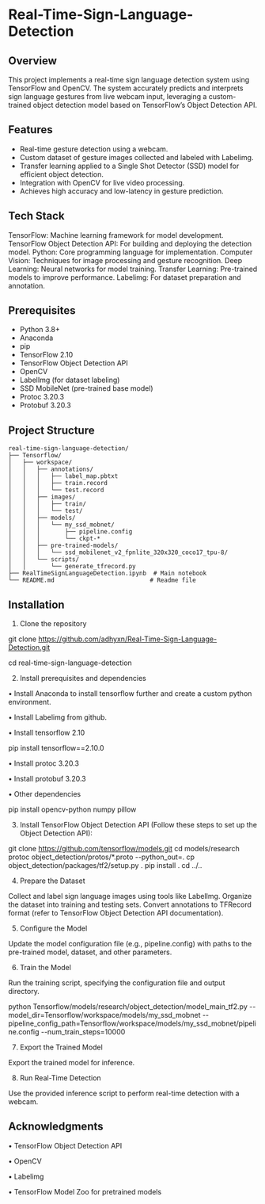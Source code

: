 # Real-Time-Sign-Language-Detection

## Overview

This project implements a real-time sign language detection system using TensorFlow and OpenCV. The system accurately predicts and interprets sign language gestures from live webcam input, leveraging a custom-trained object detection model based on TensorFlow’s Object Detection API.

## Features

- Real-time gesture detection using a webcam.
- Custom dataset of gesture images collected and labeled with Labelimg.
- Transfer learning applied to a Single Shot Detector (SSD) model for efficient object detection.
- Integration with OpenCV for live video processing.
- Achieves high accuracy and low-latency in gesture prediction.

## Tech Stack

TensorFlow: Machine learning framework for model development.
TensorFlow Object Detection API: For building and deploying the detection model.
Python: Core programming language for implementation.
Computer Vision: Techniques for image processing and gesture recognition.
Deep Learning: Neural networks for model training.
Transfer Learning: Pre-trained models to improve performance.
Labelimg: For dataset preparation and annotation.

## Prerequisites

- Python 3.8+
- Anaconda
- pip
- TensorFlow 2.10
- TensorFlow Object Detection API
- OpenCV
- LabelImg (for dataset labeling)
- SSD MobileNet (pre-trained base model)
- Protoc 3.20.3
- Protobuf 3.20.3

## Project Structure

```
real-time-sign-language-detection/
├── Tensorflow/
│   ├── workspace/
│   │   ├── annotations/
│   │   │   ├── label_map.pbtxt
│   │   │   ├── train.record
│   │   │   └── test.record
│   │   ├── images/
│   │   │   ├── train/
│   │   │   └── test/
│   │   ├── models/
│   │   │   └── my_ssd_mobnet/
│   │   │       ├── pipeline.config
│   │   │       └── ckpt-*
│   │   ├── pre-trained-models/
│   │   │   └── ssd_mobilenet_v2_fpnlite_320x320_coco17_tpu-8/
│   │   └── scripts/
│   │       └── generate_tfrecord.py
├── RealTimeSignLanguageDetection.ipynb  # Main notebook
└── README.md                           # Readme file
```

## Installation

1. Clone the repository

git clone https://github.com/adhyxn/Real-Time-Sign-Language-Detection.git

cd real-time-sign-language-detection

2. Install prerequisites and dependencies

• Install Anaconda to install tensorflow further and create a custom python environment.

• Install Labelimg from github.

• Install tensorflow 2.10

pip install tensorflow==2.10.0

• Install protoc 3.20.3

• Install protobuf 3.20.3

• Other dependencies

pip install opencv-python numpy pillow

3. Install TensorFlow Object Detection API (Follow these steps to set up the Object Detection API):

git clone https://github.com/tensorflow/models.git
cd models/research
protoc object_detection/protos/\*.proto --python_out=.
cp object_detection/packages/tf2/setup.py .
pip install .
cd ../..

4. Prepare the Dataset

Collect and label sign language images using tools like LabelImg.
Organize the dataset into training and testing sets.
Convert annotations to TFRecord format (refer to TensorFlow Object Detection API documentation).

5. Configure the Model

Update the model configuration file (e.g., pipeline.config) with paths to the pre-trained model, dataset, and other parameters.

6. Train the Model

Run the training script, specifying the configuration file and output directory.

python Tensorflow/models/research/object_detection/model_main_tf2.py --model_dir=Tensorflow/workspace/models/my_ssd_mobnet --pipeline_config_path=Tensorflow/workspace/models/my_ssd_mobnet/pipeline.config --num_train_steps=10000

7. Export the Trained Model

Export the trained model for inference.

8. Run Real-Time Detection

Use the provided inference script to perform real-time detection with a webcam.

## Acknowledgments

• TensorFlow Object Detection API

• OpenCV

• Labelimg

• TensorFlow Model Zoo for pretrained models
